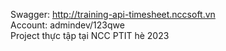 Swagger: <http://training-api-timesheet.nccsoft.vn> <br/>
Account: admindev/123qwe <br/>
Project thực tập tại NCC PTIT hè 2023
